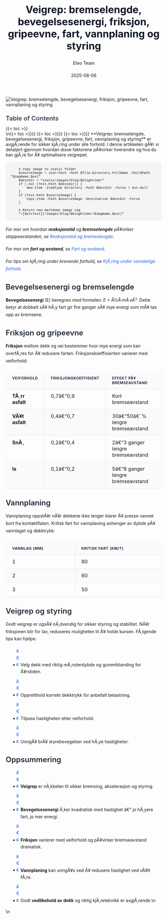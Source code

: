 ﻿---
title: "Veigrep: bremselengde, bevegelsesenergi, friksjon, gripeevne, fart, vannplaning og styring"
date: 2025-08-06
draft: false
author: "Eteo Team"
description: "Lær om veigrep i trafikken: bremselengde, bevegelsesenergi, friksjon, gripeevne, fart, vannplaning og styring. Viktig kunnskap for trygg kjøring."
categories: ["Driving Theory"]
tags: ["driving", "theory", "safety"]
featured_image: "/images/blog/veigrep/veigrep-image.svg"
---

<style>
/* Base text styling */
.article-content {
  font-family: 'Inter', -apple-system, BlinkMacSystemFont, 'Segoe UI', Roboto, Oxygen, Ubuntu, Cantarell, 'Open Sans', 'Helvetica Neue', sans-serif;
  line-height: 1.6;
  color: #1f2937;
  font-size: 16px;
}

/* Headers */
h1 {
  font-size: 2rem;
  font-weight: 700;
  margin: 2rem 0 1.5rem;
  color: #111827;
}

h2 {
  font-size: 1.5rem;
  font-weight: 600;
  margin: 2rem 0 1rem;
  color: #1f2937;
}

h3 {
  font-size: 1.25rem;
  font-weight: 600;
  margin: 1.5rem 0 0.75rem;
  color: #374151;
}

/* Paragraphs */
p {
  margin: 1rem 0;
  line-height: 1.7;
}

/* Lists */
ul, ol {
  margin: 1rem 0 1rem 1.5rem;
  padding-left: 1rem;
}

li {
  margin-bottom: 0.5rem;
  line-height: 1.6;
  position: relative;
  padding-left: 0.5rem;
}

ul > li::before {
  content: 'â€¢';
  color: #3b82f6;
  font-weight: bold;
  display: inline-block;
  width: 1em;
  margin-left: -1em;
}

/* Links */
a {
  color: #2563eb;
  text-decoration: none;
  transition: color 0.2s ease;
}

a:hover {
  color: #1d4ed8;
  text-decoration: underline;
}

/* Code blocks */
pre, code {
  font-family: 'SFMono-Regular', Consolas, 'Liberation Mono', Menlo, monospace;
  background-color: #f3f4f6;
  border-radius: 0.375rem;
  font-size: 0.875em;
}

pre {
  padding: 1rem;
  overflow-x: auto;
  margin: 1rem 0;
}

code {
  padding: 0.2em 0.4em;
}

/* Blockquotes */
blockquote {
  border-left: 4px solid #e5e7eb;
  margin: 1.5rem 0;
  padding: 0.75rem 1rem 0.75rem 1.5rem;
  background-color: #f9fafb;
  color: #4b5563;
  font-style: italic;
}

/* Tables */
table {
  margin: 1.5rem auto !important;
  border-collapse: collapse !important;
  width: 100% !important;
  max-width: 100%;
  box-shadow: 0 1px 3px rgba(0,0,0,0.1) !important;
  border-radius: 0.5rem !important;
  overflow: hidden !important;
  border: 1px solid #e5e7eb !important;
  display: table !important;
}

th, td {
  padding: 0.75rem 1.25rem !important;
  text-align: left !important;
  border: 1px solid #e5e7eb !important;
  vertical-align: top;
}

th {
  background-color: #f9fafb !important;
  font-weight: 600 !important;
  color: #111827 !important;
  text-transform: uppercase !important;
  font-size: 0.75rem !important;
  letter-spacing: 0.05em !important;
}

tr:nth-child(even) {
  background-color: #f9fafb !important;
}

tr:hover {
  background-color: #f3f4f6 !important;
}

/* Responsive adjustments */
@media (max-width: 768px) {
  .article-content {
    font-size: 15px;
  }
  
  h1 { font-size: 1.75rem; }
  h2 { font-size: 1.375rem; }
  h3 { font-size: 1.125rem; }
  
  table {
    display: block !important;
    overflow-x: auto !important;
    -webkit-overflow-scrolling: touch;
  }
}
</style>


<div class="blog-content">
  <div class="featured-image">
    <img src="/images/blog/veigrep/veigrep-image.svg" alt="Veigrep: bremselengde, bevegelsesenergi, friksjon, gripeevne, fart, vannplaning og styring" class="img-fluid rounded">
  </div>

  <div class="toc-container mt-4 mb-4">
    <h3>Table of Contents</h3>
    {{< toc >}}
  </div>

  <div class="blog-body">\n{{< toc >}}}}
{{< toc >}}}}
{{< toc >}}}}
**Veigrep: bremselengde, bevegelsesenergi, friksjon, gripeevne, fart, vannplaning og styring** er avgjÃ¸rende for sikker kjÃ¸ring under alle forhold. I denne artikkelen gÃ¥r vi detaljert gjennom hvordan disse faktorene pÃ¥virker hverandre og hva du kan gjÃ¸re for Ã¥ optimalisere veigrepet.


        
        
        # Copy image to static folder
        $sourceImage = Join-Path -Path $file.Directory.FullName -ChildPath "$imgName.$ext"
        $destDir = "static/images/blog/$blogFolder"
        if (-not (Test-Path $destDir)) {
            New-Item -ItemType Directory -Path $destDir -Force | Out-Null
        }
        if (Test-Path $sourceImage) {
            Copy-Item -Path $sourceImage -Destination $destDir -Force
        }
        
        # Return new markdown image tag
        "![$altText](/images/blog/$blogFolder/$imgName.$ext)"
    

*For mer om hvordan **reaksjonstid** og **bremselengde** pÃ¥virker stoppeavstanden, se [Reaksjonstid og bremselengde](/blogs/teori/reaksjonstid-og-bremselengde "Reaksjonstid og bremselengde - Dypdykk i reaksjonstid og bremseavstand").*


*For mer om **fart og avstand**, se [Fart og avstand](/blogs/teori/fart-og-avstand "Fart og avstand - Komplett guide til hastighet og bremseavstand").*

*For tips om kjÃ¸ring under krevende forhold, se [KjÃ¸ring under vanskelige forhold](/blogs/teori/kjoring-under-vanskelige-forhold "KjÃ¸ring under vanskelige-forhold - Tips for trygg kjÃ¸ring i krevende vÃ¦r og vegforhold").*

## Bevegelsesenergi og bremselengde

**Bevegelsesenergi** (E) beregnes med formelen: *E = Â½Â·mÂ·vÂ²*. Dette betyr at dobbelt sÃ¥ hÃ¸y fart gir fire ganger sÃ¥ mye energi som mÃ¥ tas opp av bremsene.

## Friksjon og gripeevne

**Friksjon** mellom dekk og vei bestemmer hvor mye energi som kan overfÃ¸res for Ã¥ redusere farten. Friksjonskoeffisienten varierer med veiforhold:

| Veiforhold    | Friksjonskoeffisient | Effekt pÃ¥ bremseavstand            |
|---------------|----------------------|------------------------------------|
| **TÃ¸rr asfalt** | 0,7â€“0,9              | Kort bremseavstand                 |
| **VÃ¥t asfalt**  | 0,4â€“0,7              | 30â€“50â€¯% lengre bremseavstand       |
| **SnÃ¸**         | 0,2â€“0,4              | 2â€“3 ganger lengre bremseavstand    |
| **Is**          | 0,1â€“0,2              | 5â€“8 ganger lengre bremseavstand    |

## Vannplaning

Vannplaning oppstÃ¥r nÃ¥r dekkene ikke lenger klarer Ã¥ presse vannet bort fra kontaktflaten. Kritisk fart for vannplaning avhenger av dybde pÃ¥ vannlaget og dekktrykk:

| Vannlag (mm) | Kritisk fart (km/t) |
|--------------|---------------------|
| 1            | 80                  |
| 2            | 60                  |
| 3            | 50                  |

## Veigrep og styring

Godt veigrep er ogsÃ¥ nÃ¸dvendig for sikker styring og stabilitet. NÃ¥r friksjonen blir for lav, reduseres muligheten til Ã¥ holde kursen. FÃ¸lgende tips kan hjelpe:

* Velg dekk med riktig mÃ¸nsterdybde og gummiblanding for Ã¥rstiden.
* Oppretthold korrekt dekktrykk for anbefalt belastning.
* Tilpass hastigheten etter veiforhold.
* UnngÃ¥ brÃ¥ styrebevegelser ved hÃ¸ye hastigheter.

## Oppsummering

* **Veigrep** er nÃ¸kkelen til sikker bremsing, akselerasjon og styring.
* **Bevegelsesenergi** Ã¸ker kvadratisk med hastighet â€“ jo hÃ¸yere fart, jo mer energi.
* **Friksjon** varierer med veiforhold og pÃ¥virker bremseavstand dramatisk.
* **Vannplaning** kan unngÃ¥s ved Ã¥ redusere hastighet ved vÃ¥tt fÃ¸re.
* Godt **vedlikehold av dekk** og riktig kjÃ¸reteknikk er avgjÃ¸rende.\n  </div>\n</div>